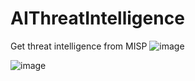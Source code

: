 # AIThreatIntelligence
Get threat intelligence from MISP
![image](https://github.com/user-attachments/assets/695f2c8d-0f86-496d-8525-8096f1ff091d)


![image](https://github.com/user-attachments/assets/f2e4a7f4-0f27-42a9-b64e-908c6cda217a)
